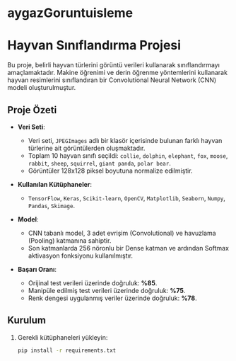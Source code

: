 # aygazGoruntuisleme

# Hayvan Sınıflandırma Projesi

Bu proje, belirli hayvan türlerini görüntü verileri kullanarak sınıflandırmayı amaçlamaktadır. 
Makine öğrenimi ve derin öğrenme yöntemlerini kullanarak hayvan resimlerini sınıflandıran bir Convolutional Neural Network (CNN) modeli oluşturulmuştur.

## Proje Özeti
- **Veri Seti**: 
  - Veri seti, `JPEGImages` adlı bir klasör içerisinde bulunan farklı hayvan türlerine ait görüntülerden oluşmaktadır.
  - Toplam 10 hayvan sınıfı seçildi: `collie`, `dolphin`, `elephant`, `fox`, `moose`, `rabbit`, `sheep`, `squirrel`, `giant panda`, `polar bear`.
  - Görüntüler 128x128 piksel boyutuna normalize edilmiştir.

- **Kullanılan Kütüphaneler**:
  - `TensorFlow`, `Keras`, `Scikit-learn`, `OpenCV`, `Matplotlib`, `Seaborn`, `Numpy`, `Pandas`, `Skimage`.

- **Model**:
  - CNN tabanlı model, 3 adet evrişim (Convolutional) ve havuzlama (Pooling) katmanına sahiptir.
  - Son katmanlarda 256 nöronlu bir Dense katman ve ardından Softmax aktivasyon fonksiyonu kullanılmıştır.

- **Başarı Oranı**:
  - Orijinal test verileri üzerinde doğruluk: **%85**.
  - Manipüle edilmiş test verileri üzerinde doğruluk: **%75**.
  - Renk dengesi uygulanmış veriler üzerinde doğruluk: **%78**.

## Kurulum
1. Gerekli kütüphaneleri yükleyin:
   ```bash
   pip install -r requirements.txt
